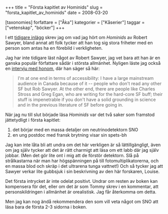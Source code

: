 +++
title = "Första kapitlet av Hominids"
slug = "forsta_kapitlet_av_hominids"
date = 2008-03-20

[taxonomies]
forfattare = ["Åka"]
kategorier = ["Kåserier"]
taggar = ["vetenskap", "böcker"]
+++

I ett <a href="__FIXME__/vetenskap-och-sf/">tidigare inlägg</a> skrev jag om vad jag hört om <em>Hominids</em> av Robert Sawyer, bland annat att folk tycker att han tog sig stora friheter med  en person som antas ha en förebild i verkligheten.

Jag har inte tidigare läst något av Robert Sawyer, jag vet bara att han är en ganska populär författare sådär i största allmänhet. Nyligen läste jag också en <a href="http://www.sfquarterly.net/index.php/interviews/46-interviews/82-sfqs-interview-with-robert-j-sawyer">intervju med honom</a>, där han säger så här:
<blockquote>I'm at one end in terms of accessibility: I have a large mainstream audience in Canada because of it -- people who don't read any other SF but Rob Sawyer. At the other end, there are people like Charles Stross and Greg Egan, who are writing for the hard-core SF buff; their stuff is impenetrable if you don't have a solid grounding in science and in the previous literature of SF before going in.</blockquote>
När jag nu till slut började läsa <em>Hominids</em> var det två saker som framstod jättetydligt i första kapitlet:
<ol>
	<li>det börjar med en massa detaljer om neutrinodetektorn SNO</li>
	<li>en ung postdoc med fransk brytning visar sin spets-bh</li>
</ol>
Jag kan inte låta bli att undra om det här verkligen är så lättillgängligt, även om jag själv tycker att det är rätt charmigt att läsa om ett labb där jag själv jobbar. (Men det gör lite ont i mig att de förstör detektorn. Slå på strålkastarna när man har högspänningen på till fotomultiplikatorerna, och en massa blod och skräp i det ultrarena tunga vattnet!) Och så tycker jag att Sawyer verkar lite gubbsjuk i sin beskrivning av den här forskaren, Louise.

Det första intrycket är inte odelat positivt. Undrar om resten av boken kan kompensera för det, eller om det är som Tommy skrev i en kommentar, att personskildringen i allmänhet är orealistisk. Jag får återkomma om detta.

Men jag kan nog ändå rekommendera den som vill veta något om SNO att läsa bara de första 2-3 sidorna i boken.
